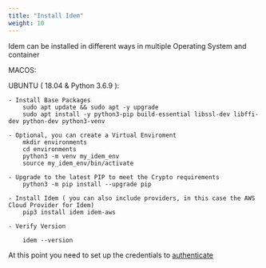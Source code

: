 ```yaml
---
title: "Install Idem"
weight: 10
---
```


Idem can be installed in different ways in multiple Operating System and container

MACOS:

UBUNTU ( 18.04 & Python 3.6.9 ):

    - Install Base Packages
        sudo apt update && sudo apt -y upgrade
        sudo apt install -y python3-pip build-essential libssl-dev libffi-dev python-dev python3-venv

    - Optional, you can create a Virtual Enviroment  
        mkdir environments
        cd environments
        python3 -m venv my_idem_env
        source my_idem_env/bin/activate

    - Upgrade to the latest PIP to meet the Crypto requirements
        python3 -m pip install --upgrade pip

    - Install Idem ( you can also include providers, in this case the AWS Cloud Provider for Idem)
        pip3 install idem idem-aws 

    - Verify Version

        idem --version
    
At this point you need to set up the credentials to [authenticate](/Getting-Started/Authenticate/)